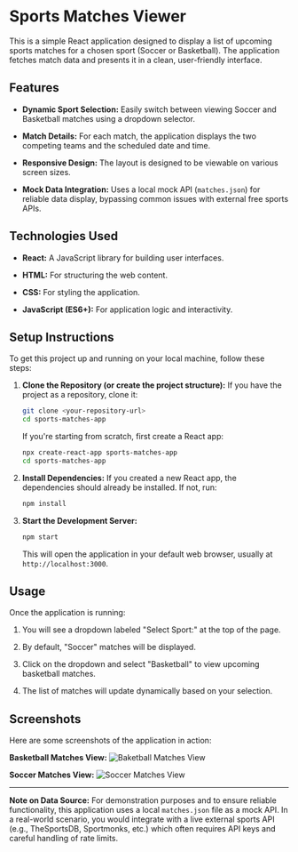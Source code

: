 # Sports Matches Viewer

This is a simple React application designed to display a list of upcoming sports matches for a chosen sport (Soccer or Basketball). The application fetches match data and presents it in a clean, user-friendly interface.

## Features

* **Dynamic Sport Selection:** Easily switch between viewing Soccer and Basketball matches using a dropdown selector.

* **Match Details:** For each match, the application displays the two competing teams and the scheduled date and time.

* **Responsive Design:** The layout is designed to be viewable on various screen sizes.

* **Mock Data Integration:** Uses a local mock API (`matches.json`) for reliable data display, bypassing common issues with external free sports APIs.

## Technologies Used

* **React:** A JavaScript library for building user interfaces.

* **HTML:** For structuring the web content.

* **CSS:** For styling the application.

* **JavaScript (ES6+):** For application logic and interactivity.

## Setup Instructions

To get this project up and running on your local machine, follow these steps:

1.  **Clone the Repository (or create the project structure):**
    If you have the project as a repository, clone it:

    ```bash
    git clone <your-repository-url>
    cd sports-matches-app
    ```

    If you're starting from scratch, first create a React app:

    ```bash
    npx create-react-app sports-matches-app
    cd sports-matches-app
    ```


2.  **Install Dependencies:**
    If you created a new React app, the dependencies should already be installed. If not, run:

    ```bash
    npm install
    ```

3.  **Start the Development Server:**

    ```bash
    npm start
    ```

    This will open the application in your default web browser, usually at `http://localhost:3000`.

## Usage

Once the application is running:

1.  You will see a dropdown labeled "Select Sport:" at the top of the page.

2.  By default, "Soccer" matches will be displayed.

3.  Click on the dropdown and select "Basketball" to view upcoming basketball matches.

4.  The list of matches will update dynamically based on your selection.

## Screenshots

Here are some screenshots of the application in action:

**Basketball Matches View:**
![Baketball Matches View](https://drive.google.com/file/d/1CzhS8MX2rndU7-qmFujjf5l3f_nTz4ZO/view?usp=sharing)

**Soccer Matches View:**
![Soccer Matches View](https://drive.google.com/file/d/1TdP4rlp64Jr5VMilVV8iokPUnm0bfgTK/view?usp=sharing)

---

**Note on Data Source:**
For demonstration purposes and to ensure reliable functionality, this application uses a local `matches.json` file as a mock API. In a real-world scenario, you would integrate with a live external sports API (e.g., TheSportsDB, Sportmonks, etc.) which often requires API keys and careful handling of rate limits.